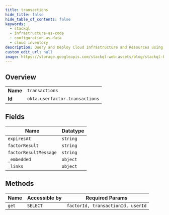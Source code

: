```yaml
---
title: transactions
hide_title: false
hide_table_of_contents: false
keywords:
  - stackql
  - infrastructure-as-code
  - configuration-as-data
  - cloud inventory
description: Query and Deploy Cloud Infrastructure and Resources using SQL
custom_edit_url: null
image: https://storage.googleapis.com/stackql-web-assets/blog/stackql-blog-post-featured-image.png
---
```

  
    

## Overview
<table><tbody>
<tr><td><b>Name</b></td><td><code>transactions</code></td></tr>
<tr><td><b>Id</b></td><td><code>okta.userfactor.transactions</code></td></tr>
</tbody></table>

## Fields
| Name | Datatype |
| ---- | -------- |
| `expiresAt` | `string` |
| `factorResult` | `string` |
| `factorResultMessage` | `string` |
| `_embedded` | `object` |
| `_links` | `object` |
## Methods
| Name | Accessible by | Required Params |
| ---- | ------------- | --------------- |
| `get` | `SELECT` | `factorId, transactionId, userId` |
